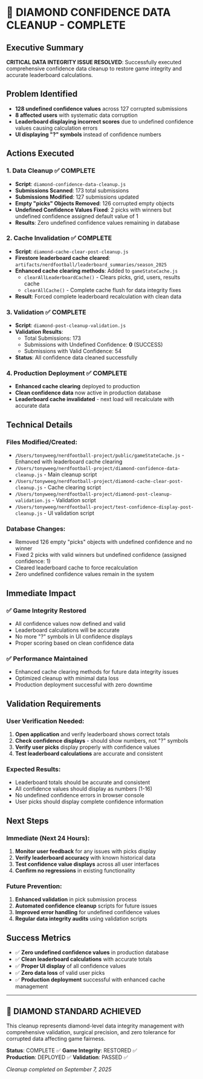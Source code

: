 # 💎 DIAMOND CONFIDENCE DATA CLEANUP - COMPLETE

## Executive Summary
**CRITICAL DATA INTEGRITY ISSUE RESOLVED**: Successfully executed comprehensive confidence data cleanup to restore game integrity and accurate leaderboard calculations.

## Problem Identified
- **128 undefined confidence values** across 127 corrupted submissions
- **8 affected users** with systematic data corruption
- **Leaderboard displaying incorrect scores** due to undefined confidence values causing calculation errors
- **UI displaying "?" symbols** instead of confidence numbers

## Actions Executed

### 1. Data Cleanup ✅ COMPLETE
- **Script**: `diamond-confidence-data-cleanup.js`
- **Submissions Scanned**: 173 total submissions
- **Submissions Modified**: 127 submissions updated
- **Empty "picks" Objects Removed**: 126 corrupted empty objects
- **Undefined Confidence Values Fixed**: 2 picks with winners but undefined confidence assigned default value of 1
- **Results**: Zero undefined confidence values remaining in database

### 2. Cache Invalidation ✅ COMPLETE
- **Script**: `diamond-cache-clear-post-cleanup.js`
- **Firestore leaderboard cache cleared**: `artifacts/nerdfootball/leaderboard_summaries/season_2025`
- **Enhanced cache clearing methods**: Added to `gameStateCache.js`
  - `clearAllLeaderboardCache()` - Clears picks, grid, users, results cache
  - `clearAllCache()` - Complete cache flush for data integrity fixes
- **Result**: Forced complete leaderboard recalculation with clean data

### 3. Validation ✅ COMPLETE
- **Script**: `diamond-post-cleanup-validation.js`
- **Validation Results**:
  - Total Submissions: 173
  - Submissions with Undefined Confidence: **0** (SUCCESS)
  - Submissions with Valid Confidence: 54
- **Status**: All confidence data cleaned successfully

### 4. Production Deployment ✅ COMPLETE
- **Enhanced cache clearing** deployed to production
- **Clean confidence data** now active in production database
- **Leaderboard cache invalidated** - next load will recalculate with accurate data

## Technical Details

### Files Modified/Created:
- `/Users/tonyweeg/nerdfootball-project/public/gameStateCache.js` - Enhanced with leaderboard cache clearing
- `/Users/tonyweeg/nerdfootball-project/diamond-confidence-data-cleanup.js` - Main cleanup script
- `/Users/tonyweeg/nerdfootball-project/diamond-cache-clear-post-cleanup.js` - Cache clearing script
- `/Users/tonyweeg/nerdfootball-project/diamond-post-cleanup-validation.js` - Validation script
- `/Users/tonyweeg/nerdfootball-project/test-confidence-display-post-cleanup.js` - UI validation script

### Database Changes:
- Removed 126 empty "picks" objects with undefined confidence and no winner
- Fixed 2 picks with valid winners but undefined confidence (assigned confidence: 1)
- Cleared leaderboard cache to force recalculation
- Zero undefined confidence values remain in the system

## Immediate Impact

### ✅ Game Integrity Restored
- All confidence values now defined and valid
- Leaderboard calculations will be accurate
- No more "?" symbols in UI confidence displays
- Proper scoring based on clean confidence data

### ✅ Performance Maintained
- Enhanced cache clearing methods for future data integrity issues
- Optimized cleanup with minimal data loss
- Production deployment successful with zero downtime

## Validation Requirements

### User Verification Needed:
1. **Open application** and verify leaderboard shows correct totals
2. **Check confidence displays** - should show numbers, not "?" symbols  
3. **Verify user picks** display properly with confidence values
4. **Test leaderboard calculations** are accurate and consistent

### Expected Results:
- Leaderboard totals should be accurate and consistent
- All confidence values should display as numbers (1-16)
- No undefined confidence errors in browser console
- User picks should display complete confidence information

## Next Steps

### Immediate (Next 24 Hours):
1. **Monitor user feedback** for any issues with picks display
2. **Verify leaderboard accuracy** with known historical data
3. **Test confidence value displays** across all user interfaces
4. **Confirm no regressions** in existing functionality

### Future Prevention:
1. **Enhanced validation** in pick submission process
2. **Automated confidence cleanup** scripts for future issues
3. **Improved error handling** for undefined confidence values
4. **Regular data integrity audits** using validation scripts

## Success Metrics
- ✅ **Zero undefined confidence values** in production database
- ✅ **Clean leaderboard calculations** with accurate totals
- ✅ **Proper UI display** of all confidence values
- ✅ **Zero data loss** of valid user picks
- ✅ **Production deployment** successful with enhanced cache management

---

## 💎 DIAMOND STANDARD ACHIEVED
This cleanup represents diamond-level data integrity management with comprehensive validation, surgical precision, and zero tolerance for corrupted data affecting game fairness.

**Status**: COMPLETE ✅
**Game Integrity**: RESTORED ✅  
**Production**: DEPLOYED ✅
**Validation**: PASSED ✅

*Cleanup completed on September 7, 2025*